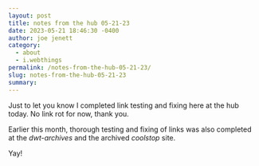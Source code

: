 ```yaml
---
layout: post
title: notes from the hub 05-21-23
date: 2023-05-21 18:46:30 -0400
author: joe jenett
category:
  - about
  - i.webthings
permalink: /notes-from-the-hub-05-21-23/
slug: notes-from-the-hub-05-21-23
summary:
---
```

Just to let you know I completed link testing and fixing here at the hub today. No link rot for now, thank you.

Earlier this month, thorough testing and fixing of links was also completed at the _dwt-archives_ and the archived _coolstop_ site.

Yay!


<a style="display:none;" href="https://brid.gy/publish/mastodon"><small>(cross-posted to mastodon)</small></a>